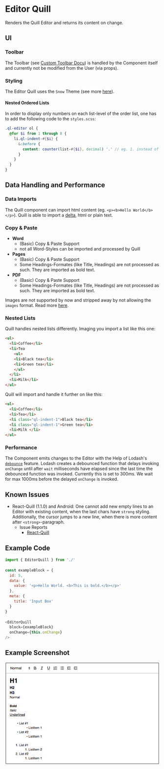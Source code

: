 # Editor Quill

Renders the Quill Editor and returns its content on change.

## UI

### Toolbar

The Toolbar (see [Custom Toolbar Docu](https://github.com/zenoamaro/react-quill#custom-toolbar)) is handled by the Component itself and currently not be modified from the User (via props).

### Styling

The Editor Quill uses the `Snow` Theme (see more [here](http://quilljs.com/docs/themes/#snow)).

#### Nested Ordered Lists
In order to display only numbers on each list-level of the order list, one has to add the following code to the `styles.scss`:

```scss
.ql-editor ol {
  @for $i from 1 through 8 {
    li.ql-indent-#{$i} {
      &:before {
        content: counter(list-#{$i}, decimal) '.' // eg. 1. instead of a.
      }
    }
  }
}
```

## Data Handling and Performance

### Data Imports

The Quill component can import html content (eg. `<p><b>Hello World</b></p>`). Quill is able to import a [delta](https://github.com/zenoamaro/react-quill#using-deltas), html or plain text.

### Copy & Paste

- **Word**
  - (Basic) Copy & Paste Support
  - not all Word-Styles can be imported and processed by Quill
- **Pages**
  - (Basic) Copy & Paste Support
  - Some Headings-Formates (like Title, Headings) are not processed as such. They are imported as bold text.
- **PDF**
  - (Basic) Copy & Paste Support
  - Some Headings-Formates (like Title, Headings) are not processed as such. They are imported as bold text.

Images are not supported by now and stripped away by not allowing the `images` format. Read more [here](https://github.com/quilljs/quill/issues/1108).

### Nested Lists

Quill handles nested lists differently. Imaging you import a list like this one:

```html
<ul>
  <li>Coffee</li>
  <li>Tea
    <ul>
    <li>Black tea</li>
    <li>Green tea</li>
    </ul>
  </li>
  <li>Milk</li>
</ul>
```

Quill will import and handle it further on like this:

```html
<ul>
  <li>Coffee</li>
  <li>Tea</li>
  <li class="ql-indent-1">Black tea</li>
  <li class="ql-indent-1">Green tea</li>
  <li>Milk </li>
</ul>
```

### Performance

The Component emits changes to the Editor with the Help of Lodash's [`debounce`](https://lodash.com/docs/4.17.4#debounce) feature. Lodash creates a debounced function that delays invoking `onChange` until after `wait` milliseconds have elapsed since the last time the debounced function was invoked. Currently this is set to 300ms. We wait for max 1000ms before the delayed `onChange` is invoked.

## Known Issues

- React-Quill (1.1.0) and Android: One cannot add new empty lines to an Editor with existing content, when the last chars have `strong` styling. Additionally, the cursor jumps to a new line, when there is more content after `<strong>`-paragraph.
  - Issue Reports
    - [React-Quill](https://github.com/zenoamaro/react-quill/issues/282)

## Example Code

```js
import { EditorQuill } from './'

const exampleBlock = {
  id: 5,
  data: {
    value: '<p>Hello World. <b>This is bold.</b></p>'
  },
  meta: {
    title: 'Input Box'
  }
}

<EditorQuill
  block={exampleBlock}
  onChange={this.onChange}
/>

```

## Example Screenshot

![Example Screenshot](./screenshot.png "Example Screenshot")
